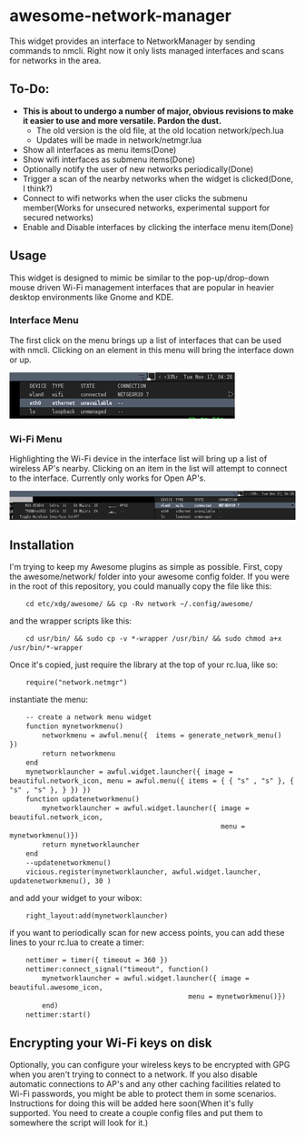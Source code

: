 awesome-network-manager
==========================

This widget provides an interface to NetworkManager by sending commands to
nmcli. Right now it only lists managed interfaces and scans for networks in
the area.

To-Do:
------
   * **This is about to undergo a number of major, obvious revisions to make it easier to use and more versatile. Pardon the dust.**
     - The old version is the old file, at the old location network/pech.lua
     - Updates will be made in network/netmgr.lua
   * Show all interfaces as menu items(Done)
   * Show wifi interfaces as submenu items(Done)
   * Optionally notify the user of new networks periodically(Done)
   * Trigger a scan of the nearby networks when the widget is clicked(Done, I think?)
   * Connect to wifi networks when the user clicks the submenu member(Works for unsecured networks, experimental support for secured networks)
   * Enable and Disable interfaces by clicking the interface menu item(Done)

Usage
-----

This widget is designed to mimic be similar to the pop-up/drop-down mouse driven
Wi-Fi management interfaces that are popular in heavier desktop environments
like Gnome and KDE.

### Interface Menu
The first click on the menu brings up a list of interfaces that can be used with
nmcli. Clicking on an element in this menu will bring the interface down or up.

![Screenshot of the Interface Menu](https://raw.githubusercontent.com/cmotc/awesome-network-manager/master/nm1.png)

### Wi-Fi Menu
Highlighting the Wi-Fi device in the interface list will bring up a list of
wireless AP's nearby. Clicking on an item in the list will attempt to connect to
the interface. Currently only works for Open AP's.

![Screenshot of the Wifi Menu](https://raw.githubusercontent.com/cmotc/awesome-network-manager/master/nm2.png)

Installation
------------

I'm trying to keep my Awesome plugins as simple as possible. First, copy the
awesome/network/ folder into your awesome config folder. If you were in the
root of this repository, you could manually copy the file like this:

        cd etc/xdg/awesome/ && cp -Rv network ~/.config/awesome/

and the wrapper scripts like this:

        cd usr/bin/ && sudo cp -v *-wrapper /usr/bin/ && sudo chmod a+x /usr/bin/*-wrapper

Once it's copied, just require the library at the top of your rc.lua, like so:

        require("network.netmgr")

instantiate the menu:

        -- create a network menu widget
        function mynetworkmenu()
            networkmenu = awful.menu({	items = generate_network_menu()	  })
            return networkmenu
        end
        mynetworklauncher = awful.widget.launcher({ image = beautiful.network_icon, menu = awful.menu({ items = { { "s" , "s" }, { "s" , "s" }, } }) })
        function updatenetworkmenu()
            mynetworklauncher = awful.widget.launcher({ image = beautiful.network_icon,
                                                        menu = mynetworkmenu()})
            return mynetworklauncher
        end
        --updatenetworkmenu()
        vicious.register(mynetworklauncher, awful.widget.launcher, updatenetworkmenu(), 30 )

and add your widget to your wibox:

        right_layout:add(mynetworklauncher)

if you want to periodically scan for new access points, you can add these lines
to your rc.lua to create a timer:

        nettimer = timer({ timeout = 360 })
        nettimer:connect_signal("timeout", function()
            mynetworklauncher = awful.widget.launcher({ image = beautiful.awesome_icon,
                                                menu = mynetworkmenu()})
            end)
        nettimer:start()

Encrypting your Wi-Fi keys on disk
----------------------------------
Optionally, you can configure your wireless keys to be encrypted with GPG when
you aren't trying to connect to a network. If you also disable automatic
connections to AP's and any other caching facilities related to Wi-Fi passwords,
you might be able to protect them in some scenarios. Instructions for doing this
will be added here soon(When it's fully supported. You need to create a couple
config files and put them to somewhere the script will look for it.)

